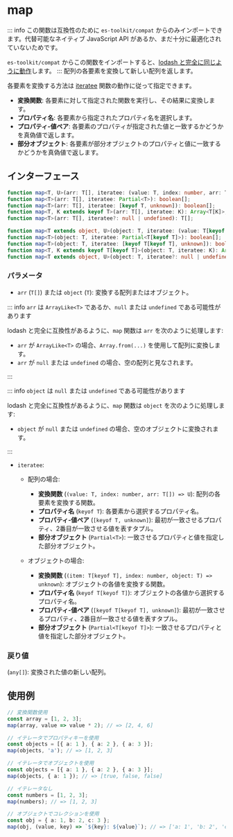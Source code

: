 # map

::: info
この関数は互換性のために `es-toolkit/compat` からのみインポートできます。代替可能なネイティブ JavaScript API があるか、まだ十分に最適化されていないためです。

`es-toolkit/compat` からこの関数をインポートすると、[lodash と完全に同じように動作](../../../compatibility.md)します。
:::
配列の各要素を変換して新しい配列を返します。

各要素を変換する方法は [iteratee](../util/iteratee.md) 関数の動作に従って指定できます。

- **変換関数**: 各要素に対して指定された関数を実行し、その結果に変換します。
- **プロパティ名**: 各要素から指定されたプロパティ名を選択します。
- **プロパティ-値ペア**: 各要素のプロパティが指定された値と一致するかどうかを真偽値で返します。
- **部分オブジェクト**: 各要素が部分オブジェクトのプロパティと値に一致するかどうかを真偽値で返します。

## インターフェース

```typescript
function map<T, U>(arr: T[], iteratee: (value: T, index: number, arr: T[]) => U): U[];
function map<T>(arr: T[], iteratee: Partial<T>): boolean[];
function map<T>(arr: T[], iteratee: [keyof T, unknown]): boolean[];
function map<T, K extends keyof T>(arr: T[], iteratee: K): Array<T[K]>;
function map<T>(arr: T[], iteratee?: null | undefined): T[];

function map<T extends object, U>(object: T, iteratee: (value: T[keyof T], key: string, object: T) => U): U[];
function map<T>(object: T, iteratee: Partial<T[keyof T]>): boolean[];
function map<T>(object: T, iteratee: [keyof T[keyof T], unknown]): boolean[];
function map<T, K extends keyof T[keyof T]>(object: T, iteratee: K): Array<T[keyof T][K]>;
function map<T extends object, U>(object: T, iteratee?: null | undefined): U[];
```

### パラメータ

- `arr` (`T[]`) または `object` (`T`): 変換する配列またはオブジェクト。

::: info `arr` は `ArrayLike<T>` であるか、`null` または `undefined` である可能性があります

lodash と完全に互換性があるように、`map` 関数は `arr` を次のように処理します:

- `arr` が `ArrayLike<T>` の場合、`Array.from(...)` を使用して配列に変換します。
- `arr` が `null` または `undefined` の場合、空の配列と見なされます。

:::

::: info `object` は `null` または `undefined` である可能性があります

lodash と完全に互換性があるように、`map` 関数は `object` を次のように処理します:

- `object` が `null` または `undefined` の場合、空のオブジェクトに変換されます。

:::

- `iteratee`:

  - 配列の場合:

    - **変換関数** (`(value: T, index: number, arr: T[]) => U`): 配列の各要素を変換する関数。
    - **プロパティ名** (`keyof T`): 各要素から選択するプロパティ名。
    - **プロパティ-値ペア** (`[keyof T, unknown]`): 最初が一致させるプロパティ、2番目が一致させる値を表すタプル。
    - **部分オブジェクト** (`Partial<T>`): 一致させるプロパティと値を指定した部分オブジェクト。

  - オブジェクトの場合:

    - **変換関数** (`(item: T[keyof T], index: number, object: T) => unknown`): オブジェクトの各値を変換する関数。
    - **プロパティ名** (`keyof T[keyof T]`): オブジェクトの各値から選択するプロパティ名。
    - **プロパティ-値ペア** (`[keyof T[keyof T], unknown]`): 最初が一致させるプロパティ、2番目が一致させる値を表すタプル。
    - **部分オブジェクト** (`Partial<T[keyof T]>`): 一致させるプロパティと値を指定した部分オブジェクト。

### 戻り値

(`any[]`): 変換された値の新しい配列。

## 使用例

```typescript
// 変換関数使用
const array = [1, 2, 3];
map(array, value => value * 2); // => [2, 4, 6]

// イテレータでプロパティキーを使用
const objects = [{ a: 1 }, { a: 2 }, { a: 3 }];
map(objects, 'a'); // => [1, 2, 3]

// イテレータでオブジェクトを使用
const objects = [{ a: 1 }, { a: 2 }, { a: 3 }];
map(objects, { a: 1 }); // => [true, false, false]

// イテレータなし
const numbers = [1, 2, 3];
map(numbers); // => [1, 2, 3]

// オブジェクトでコレクションを使用
const obj = { a: 1, b: 2, c: 3 };
map(obj, (value, key) => `${key}: ${value}`); // => ['a: 1', 'b: 2', 'c: 3']
```
